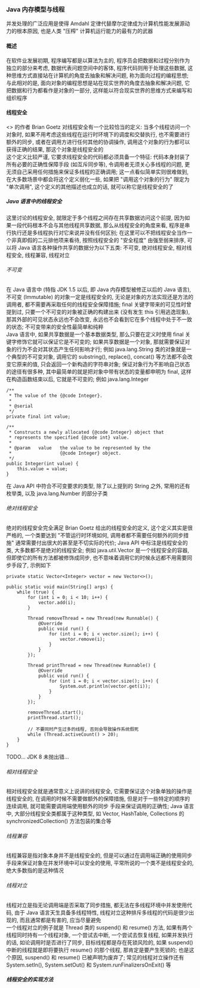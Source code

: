 ### Java 内存模型与线程
并发处理的广泛应用是使得 Amdahl 定律代替摩尔定律成为计算机性能发展源动力的根本原因, 也是人类 "压榨" 计算机运行能力的最有力的武器

#### 概述
在软件业发展初期, 程序编写都是以算法为主的, 程序员会把数据和过程分别作为独立的部分来考虑, 数据代表问题空间中的客体, 程序代码则用于处理这些数据, 这种思维方式直接站在计算机的角度去抽象和解决问题, 称为面向过程的编程思想; 与此相对的是, 面向对象的编程思想是站在现实世界的角度去抽象和解决问题, 它把数据和行为都看作是对象的一部分, 这样能以符合现实世界的思维方式来编写和组织程序

#### 线程安全
<<Java concurrency in Practice>> 的作者 Brian Goetz 对线程安全有一个比较恰当的定义: 当多个线程访问一个对象时, 如果不用考虑这些线程在运行时环境下的调度和交替执行, 也不需要进行额外的同步, 或者在调用方进行任何其他的协调操作, 调用这个对象的行为都可以获得正确的结果, 那这个对象是线程安全的  
这个定义比较严谨, 它要求线程安全的代码都必须具备一个特征: 代码本身封装了所有必要的正确性保障手段 (如互斥同步等), 令调用者无须关心多线程的问题, 更无须自己采用任何措施来保证多线程的正确调用; 这一点看似简单实则很难做到, 在大多数场景中都会将这个定义弱化一些, 如果把 "调用这个对象的行为" 限定为 "单次调用", 这个定义的其他描述也成立的话, 就可以称它是线程安全的了

#####  Java 语言中的线程安全
这里讨论的线程安全, 就限定于多个线程之间存在共享数据访问这个前提, 因为如果一段代码根本不会与其他线程共享数据, 那么从线程安全的角度来看, 程序是串行执行还是多线程执行对它来说并没有任何区别; 在这里可以不把线程安全当作一个非真即假的二元排他项来看待, 按照线程安全的 "安全程度" 由强至弱来排序, 可以将 Java 语言各种操作共享的数据分为以下五类: 不可变, 绝对线程安全, 相对线程安全, 线程兼容, 线程对立

###### 不可变
在 Java 语言中 (特指 JDK 1.5 以后, 即 Java 内存模型被修正以后的 Java 语言), 不可变 (Immutable) 的对象一定是线程安全的, 无论是对象的方法实现还是方法的调用者, 都不需要再采取任何的线程安全保障措施; final 关键字带来的可见性时曾提到过, 只要一个不可变的对象被正确的构建出来 (没有发生 this 引用逃逸现象), 那其外部的可见状态永远也不会改变, 永远也不会看到它在多个线程中处于不一致的状态; 不可变带来的安全性最简单和纯粹  
Java 语言中, 如果共享数据是一个基本数据类型, 那么只要在定义时使用 final 关键字修饰它就可以保证它是不可变的; 如果共享数据是一个对象, 那就需要保证对象的行为不会对其状态产生任何影响才行; 例如 java.lang.String 类的对象就是一个典型的不可变对象, 调用它的 substring(), replace(), concat() 等方法都不会改变它原来的值, 只会返回一个新构造的字符串对象; 保证对象行为不影响自己状态的途径有很多种, 其中最简单的就是把对象中带有状态的变量都申明为 final, 这样在构造函数结束以后, 它就是不可变的; 例如 java.lang.Integer
```
/**
 * The value of the {@code Integer}.
 *
 * @serial
 */
private final int value;

/**
 * Constructs a newly allocated {@code Integer} object that
 * represents the specified {@code int} value.
 *
 * @param   value   the value to be represented by the
 *                  {@code Integer} object.
 */
public Integer(int value) {
    this.value = value;
}
```
在 Java API 中符合不可变要求的类型, 除了以上提到的 String 之外, 常用的还有枚举类, 以及 java.lang.Number 的部分子类

###### 绝对线程安全
绝对的线程安全完全满足 Brian Goetz 给出的线程安全的定义, 这个定义其实是很严格的, 一个类要达到 "不管运行时环境如何, 调用者都不需要任何额外的同步措施" 通常需要付出很大的甚至是不切实际的代价; Java API 中标注是线程安全的类, 大多数都不是绝对的线程安全; 例如 java.util.Vector 是一个线程安全的容器, 但即使它的所有方法都被修饰成同步, 也不意味着调用它的时候永远都不用需要同步手段了, 示例如下
```
private static Vector<Integer> vector = new Vector<>();

public static void main(String[] args) {
    while (true) {
        for (int i = 0; i < 10; i++) {
            vector.add(i);
        }

        Thread removeThread = new Thread(new Runnable() {
            @Override
            public void run() {
                for (int i = 0; i < vector.size(); i++) {
                    vector.remove(i);
                }
            }
        });

        Thread printThread = new Thread(new Runnable() {
            @Override
            public void run() {
                for (int i = 0; i < vector.size(); i++) {
                    System.out.println(vector.get(i));
                }
            }
        });

        removeThread.start();
        printThread.start();

        // 不要同时产生过多的线程, 否则会导致操作系统假死
        while (Thread.activeCount() > 20);
    }
}
```
TODO... JDK 8 未抛出错...

###### 相对线程安全
相对线程安全就是通常意义上说讲的线程安全, 它需要保证这个对象单独的操作是线程安全的, 在调用的时候不需要做额外的保障措施, 但是对于一些特定的顺序的连续调用, 就可能需要调用端使用额外的同步 手段来保证调用的正确性; Java 语言中, 大部分线程安全类都属于这种类型, 如 Vector, HashTable, Collections 的 synchronizedCollection() 方法包装的集合等

###### 线程兼容
线程兼容是指对象本身并不是线程安全的, 但是可以通过在调用端正确的使用同步手段来保证对象在并发环境中可以安全的使用, 平常所说的一个类不是线程安全的, 绝大多数指的是这种情况

###### 线程对立
线程对立是指无论调用端是否采取了同步措施, 都无法在多线程环境中并发使用代码, 由于 Java 语言天生具备多线程特性, 线程对立这种排斥多线程的代码是很少出现的, 而且通常都是有害的, 应当尽量避免  
一个线程对立的例子就是 Thread 类的 suspend() 和 resume() 方法, 如果有两个线程同时持有一个线程对象, 一个尝试去中断, 一个尝试去恢复线程, 如果并发执行的话, 如论调用时是否进行了同步, 目标线程都是存在死锁风险的, 如果 suspend() 中断的线程就是即将要执行 resume() 的那个线程, 那肯定是要产生死锁的; 也是这个原因, suspend() 和 resume() 已被声明为废弃了; 常见的线程对立操作还有 System.setIn(), System.setOut() 和 System.runFinalizersOnExit() 等

##### 线程安全的实现方法
